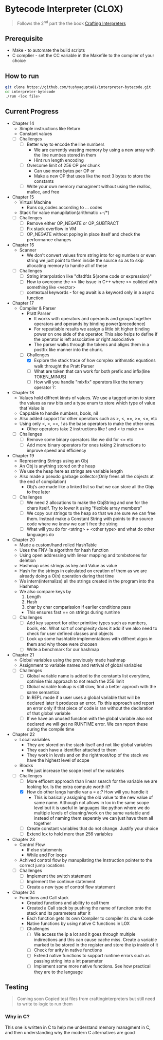 # Bytecode Interpreter (CLOX)

> Follows the 2<sup>nd</sup> part the the book [Crafting Interpreters](https://craftinginterpreters.com/chunks-of-bytecode.html)

## Prerequisite

- Make - to automate the build scripts
- C complier - set the CC variable in the Makefile to the compiler of your choice

## How to run

```sh
git clone https://github.com/tushyagupta81/interpreter-bytecode.git
cd interpreter-bytecode
./run <lox file>
```

## Current Progress

- Chapter 14
  - Simple instructions like Return
  - Constant values
  - [ ] Challenges
    - [ ] Better way to encode the line numbers
      - We are currently wasting memory by using a new array with the line numbes stored in them
      - Hint run length encoding
    - [ ] Overcome limit of 256 OP per chunk
      - Can use more bytes per OP or
      - Make a new OP that uses like the next 3 bytes to store the constants
    - [ ] Write your own memory managment without using the realloc, malloc, and free
- Chapter 15
  - Virtual Machine
    - Runs op_codes according to ... codes
  - Stack for value manupilation(arithmatic +-/\*)
  - [ ] Challenges
    - [ ] Remove either OP_NEGATE or OP_SUBTRACT
    - [ ] Fix stack overflow in VM
    - [ ] OP_NEGATE without poping in place itself and check the performance changes
- Chapter 16
  - Scanner
    - We don't convert values from string into for eg numbers or even string we just point to them inside the source so as to skip allocating memory to handle all of these
  - [ ] Challenges
    - [ ] String interpolation like "dfsdfds ${some code or expression}"
    - [ ] How to overcome the >> like issue in C++ where >> colided with something like \<vector<vector>>
    - [ ] contextual keywords - for eg await is a keyword only in a async function
- Chapter 17
  - Compiler & Parser
    - Pratt Parser
      - It works with operators and operands and groups together operators and operands by binding power(precedence)
      - For repeatiable results we assign a little bit higher binding power on one side of the operator. This also helps to define if the operator is left associative or right associative
      - The parser walks through the tokens and aligns them in a postfix like manner into the chunk.
    - [ ] Challenges
      - [x] Explore the stack trace of how complex arithmatic equations walk throught the Pratt Parser
      - [ ] What are token that can work for both prefix and infix(line TOKEN_MINUS)
      - [ ] How will you handle "mixfix" operators like the ternary operator ?:
- Chapter 18
  - Values hold diffrent kinds of values. We use a tagged union to store the values as raw bits and a type enum to store which type of value that Value is
  - Cappable to handle numbers, bools, nil
  - Also added support for other operators such as >, \<, ==, >=, \<=, etc
  - Using only \<, >, ==, ! as the base operators to make the other ones.
    - Other operators take 2 instructions like ! and < to make >=
  - [ ] Challenges
    - [ ] Remove some binary operators like we did for \<= etc
    - [ ] Add more binary operators for ones taking 2 instructions to improve speed and efficiency
- Chapter 19
  - Representing Strings using an Obj
  - An Obj is anything stored on the heap
  - We use the heap here as strings are variable length
  - Also made a pseudo garbage collector(Only frees all the objects at the end of compilation)
    - Obj's are made like a linked list so that we can store all the Objs to free later
  - [ ] Challenges
    - [ ] We need 2 allocations to make the ObjString and one for the chars itself. Try to lower it using "flexible array members"
    - [ ] We copy our strings to the heap so that we are sure we can free them. Instead make a Constant String with points to the source code where we know we can't free the string
    - [ ] What will you do for \<string> + \<other type> and what do other languages do
- Chapter 20
  - Made a custom/hand rolled HashTable
  - Uses the FNV-1a algorithm for hash function
  - Using open addressing with linear mapping and tombstones for deletion
  - Hashmap uses strings as key and Value as value
  - Hash for the strings in calculated on creation of them as we are already doing a O(n) operation during that time
  - We intern(internalize) all the strings created in the program into the Hashmap
  - We also compare keys by
    1. Length
    1. Hash
    1. char by char comparission if earlier conditions pass
    - This ensures fast == on strings during runtime
  - [ ] Challenges
    - [ ] Add key suprrort for other primitive types such as numbers, bools, etc. What sort of complexity does it add if we also need to check for user defined classes and objects
    - [ ] Look up some hashtable implementations with diffrent algos in them and why those were choosen
    - [ ] Write a benchmark for our hashmap
- Chapter 21
  - Global variables using the previously made hashmap
  - Assignment to variable names and retrival of global variables
  - [ ] Challenges
    - [ ] Global variable name is added to the constants list everytime, optimise this approach to not reach the 256 limit
    - [ ] Global variable lookup is still slow, find a better approch with the same semantics
    - [ ] In REPL mode if a user uses a global variable that will be declared later it produces an error. Fix this approach and report an error only if that piece of code is ran without the declaration of that global variable
    - [ ] If we have an unused function with the global variable also not declared we will get no RUNTIME error. We can report these during the compile time
- Chapter 22
  - Local variables
    - They are stored on the stack itself and not like global variables
    - They each have a identifier attached to them
    - They work in levels and on the rightmost/top of the stack we have the highest level of scope
  - Blocks
    - We just increase the scope level of the variables
  - [ ] Challenges
    - [ ] More efficent approach than linear search for the variable we are looking for. Is the extra compute worth it?
    - [x] How do other langs handle var a = a;? How will you handle it
      - This is basically assigning the old value to the new value of same name. Although not allows in lox in the same scope level but it is useful in languages like python where we do multiple levels of cleaning/work on the same variable and instead of naming them seperatly we can just have them all together
    - [ ] Create constant variables that do not change. Justify your choice
    - [ ] Extend lox to hold more than 256 variables
- Chapter 23
  - Control Flow
    - If else statements
    - While and For loops
  - Achived control flow by manupilating the Instruction pointer to the correct jump locations
  - [ ] Challenges
    - [ ] Implement the switch statement
    - [ ] Implement the continue statement
    - [ ] Create a new type of control flow statement
- Chapter 24
  - Functions and Call stack
    - Created functions and ability to call them
    - Created a Call stack by pushing the name of funciton onto the stack and its parameters after it
    - Each function gets its own Compiler to compiler its chunk code
    - Native functions by using native C functions in LOX
    - [ ] Challenges
      - [ ] We access the ip a lot and it goes through multiple indirections and this can cause cache miss. Create a variable marked to be stored in the register and store the ip inside of it
      - [ ] Check for arity in native functions
      - [ ] Extend native functions to support runtime errors such as passing string into a int parameter
      - [ ] Implement some more native functions. See how practical they are to the language

## Testing

> Coming soon
> Copied test files from craftinginterpreters but still need to write to logic to run them

### Why in C?

This one is written in C to help me understand memory managment in C, and then understanding why the modern C alternatives are good
